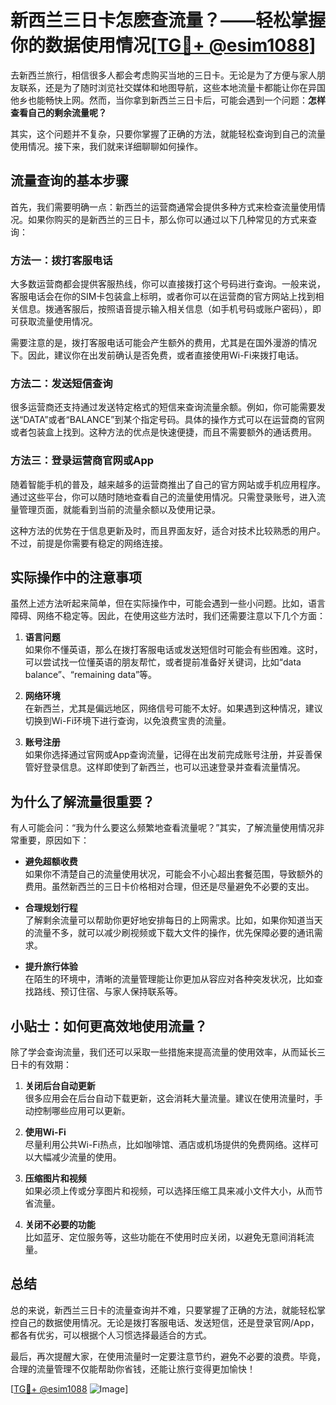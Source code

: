 # 新西兰三日卡怎麽查流量？——轻松掌握你的数据使用情况[[TG💪+ @esim1088](https://t.me/s/esim1088)]

去新西兰旅行，相信很多人都会考虑购买当地的三日卡。无论是为了方便与家人朋友联系，还是为了随时浏览社交媒体和地图导航，这些本地流量卡都能让你在异国他乡也能畅快上网。然而，当你拿到新西兰三日卡后，可能会遇到一个问题：**怎样查看自己的剩余流量呢？**

其实，这个问题并不复杂，只要你掌握了正确的方法，就能轻松查询到自己的流量使用情况。接下来，我们就来详细聊聊如何操作。

## 流量查询的基本步骤

首先，我们需要明确一点：新西兰的运营商通常会提供多种方式来检查流量使用情况。如果你购买的是新西兰的三日卡，那么你可以通过以下几种常见的方式来查询：

### 方法一：拨打客服电话
大多数运营商都会提供客服热线，你可以直接拨打这个号码进行查询。一般来说，客服电话会在你的SIM卡包装盒上标明，或者你可以在运营商的官方网站上找到相关信息。拨通客服后，按照语音提示输入相关信息（如手机号码或账户密码），即可获取流量使用情况。

需要注意的是，拨打客服电话可能会产生额外的费用，尤其是在国外漫游的情况下。因此，建议你在出发前确认是否免费，或者直接使用Wi-Fi来拨打电话。

### 方法二：发送短信查询
很多运营商还支持通过发送特定格式的短信来查询流量余额。例如，你可能需要发送“DATA”或者“BALANCE”到某个指定号码。具体的操作方式可以在运营商的官网或者包装盒上找到。这种方法的优点是快速便捷，而且不需要额外的通话费用。

### 方法三：登录运营商官网或App
随着智能手机的普及，越来越多的运营商推出了自己的官方网站或手机应用程序。通过这些平台，你可以随时随地查看自己的流量使用情况。只需登录账号，进入流量管理页面，就能看到当前的流量余额以及使用记录。

这种方法的优势在于信息更新及时，而且界面友好，适合对技术比较熟悉的用户。不过，前提是你需要有稳定的网络连接。

## 实际操作中的注意事项

虽然上述方法听起来简单，但在实际操作中，可能会遇到一些小问题。比如，语言障碍、网络不稳定等。因此，在使用这些方法时，我们还需要注意以下几个方面：

1. **语言问题**  
   如果你不懂英语，那么在拨打客服电话或发送短信时可能会有些困难。这时，可以尝试找一位懂英语的朋友帮忙，或者提前准备好关键词，比如“data balance”、“remaining data”等。

2. **网络环境**  
   在新西兰，尤其是偏远地区，网络信号可能不太好。如果遇到这种情况，建议切换到Wi-Fi环境下进行查询，以免浪费宝贵的流量。

3. **账号注册**  
   如果你选择通过官网或App查询流量，记得在出发前完成账号注册，并妥善保管好登录信息。这样即使到了新西兰，也可以迅速登录并查看流量情况。

## 为什么了解流量很重要？

有人可能会问：“我为什么要这么频繁地查看流量呢？”其实，了解流量使用情况非常重要，原因如下：

- **避免超额收费**  
  如果你不清楚自己的流量使用状况，可能会不小心超出套餐范围，导致额外的费用。虽然新西兰的三日卡价格相对合理，但还是尽量避免不必要的支出。

- **合理规划行程**  
  了解剩余流量可以帮助你更好地安排每日的上网需求。比如，如果你知道当天的流量不多，就可以减少刷视频或下载大文件的操作，优先保障必要的通讯需求。

- **提升旅行体验**  
  在陌生的环境中，清晰的流量管理能让你更加从容应对各种突发状况，比如查找路线、预订住宿、与家人保持联系等。

## 小贴士：如何更高效地使用流量？

除了学会查询流量，我们还可以采取一些措施来提高流量的使用效率，从而延长三日卡的有效期：

1. **关闭后台自动更新**  
   很多应用会在后台自动下载更新，这会消耗大量流量。建议在使用流量时，手动控制哪些应用可以更新。

2. **使用Wi-Fi**  
   尽量利用公共Wi-Fi热点，比如咖啡馆、酒店或机场提供的免费网络。这样可以大幅减少流量的使用。

3. **压缩图片和视频**  
   如果必须上传或分享图片和视频，可以选择压缩工具来减小文件大小，从而节省流量。

4. **关闭不必要的功能**  
   比如蓝牙、定位服务等，这些功能在不使用时应关闭，以避免无意间消耗流量。

## 总结

总的来说，新西兰三日卡的流量查询并不难，只要掌握了正确的方法，就能轻松掌控自己的数据使用情况。无论是拨打客服电话、发送短信，还是登录官网/App，都各有优劣，可以根据个人习惯选择最适合的方式。

最后，再次提醒大家，在使用流量时一定要注意节约，避免不必要的浪费。毕竟，合理的流量管理不仅能帮助你省钱，还能让旅行变得更加愉快！

[[TG💪+ @esim1088](https://t.me/s/esim1088) ![Image](https://i.postimg.cc/4NQfJmqS/Snipaste-2025-05-13-00-14-12.png)]